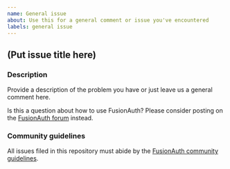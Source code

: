 ```yaml
---
name: General issue
about: Use this for a general comment or issue you've encountered
labels: general issue
---
```


## (Put issue title here)

### Description
Provide a description of the problem you have or just leave us a general comment here.

Is this a question about how to use FusionAuth? Please consider posting on the [FusionAuth forum](https://fusionauth.io/community/forum/) instead.

### Community guidelines
All issues filed in this repository must abide by the [FusionAuth community guidelines](https://fusionauth.io/community/forum/topic/1000/code-of-conduct).

